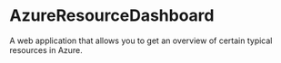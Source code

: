 # AzureResourceDashboard
A web application that allows you to get an overview of certain typical resources in Azure.
